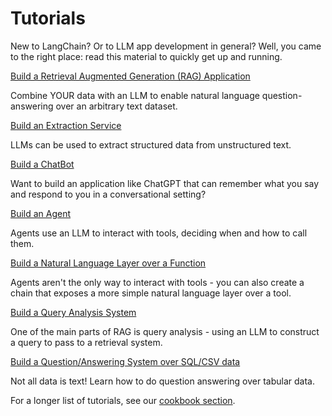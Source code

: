 # Tutorials

New to LangChain? 
Or to LLM app development in general? 
Well, you came to the right place: read this material to quickly get up and running.

[Build a Retrieval Augmented Generation (RAG) Application](use_cases/question_answering/quickstart.mdx)

Combine YOUR data with an LLM to enable natural language question-answering over an arbitrary text dataset.

[Build an Extraction Service](use_cases/extraction/quickstart.ipynb)

LLMs can be used to extract structured data from unstructured text.

[Build a ChatBot](use_cases/chatbots/quickstart.ipynb)

Want to build an application like ChatGPT that can remember what you say and respond to you in a conversational setting?

[Build an Agent](modules/agents/quick_start.ipynb)

Agents use an LLM to interact with tools, deciding when and how to call them.

[Build a Natural Language Layer over a Function](use_cases/tool_use/quickstart.ipynb)

Agents aren't the only way to interact with tools - you can also create a chain that exposes a more simple natural language layer over a tool.

[Build a Query Analysis System](use_cases/query_analysis/quickstart.ipynb)

One of the main parts of RAG is query analysis - using an LLM to construct a query to pass to a retrieval system.

[Build a Question/Answering System over SQL/CSV data](use_cases/sql/quickstart.ipynb)

Not all data is text! Learn how to do question answering over tabular data.


For a longer list of tutorials, see our [cookbook section](https://github.com/langchain-ai/langchain/tree/master/cookbook).